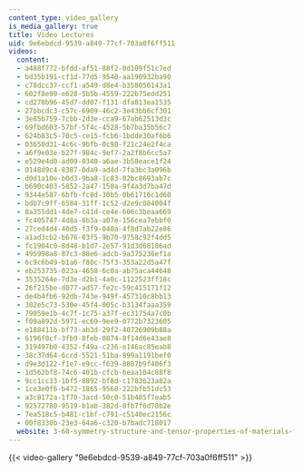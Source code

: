```yaml
---
content_type: video_gallery
is_media_gallery: true
title: Video Lectures
uid: 9e6ebdcd-9539-a849-77cf-703a0f6ff511
videos:
  content:
  - a488f772-bfdd-af51-88f2-0d109f51c7ed
  - bd35b191-cf1d-77d5-9540-aa190932ba90
  - c78dcc37-ccf1-a549-d8e4-b358056143a1
  - 602f8e99-e628-5b5b-4559-222b75edd251
  - cd270b96-45d7-dd07-f131-dfa813ea1535
  - 27bbcdc3-c57c-6909-46c2-3e43bb6cf301
  - 3e85b759-7cbb-2d3e-cca9-67ab62513d3c
  - 69fbd603-57bf-5f4c-4528-5b7ba35b56c7
  - 624b83c5-70c5-ce15-fcb6-1bdde30af6b6
  - 03650d31-4c6c-9bfb-0c98-f21c24e2f4ca
  - a6f9e03e-b27f-984c-9ef7-2a2f8b6cc5a7
  - e529e4d0-ad09-0340-a6ae-3b58eace1f24
  - 0148d9c4-8387-0da9-ad4d-7fa3bc3a096b
  - d0d1a10e-b0d3-9ba8-1c83-02bc8693ab7c
  - b690c403-5852-2a47-150a-9f4a3d7ba47d
  - 9344e587-6bfb-fc8d-30b5-0b61716c1d60
  - bdb7c9ff-6584-31ff-1c52-d2e9c084004f
  - 8a355dd1-4de7-c41d-ce4e-606c3beaa669
  - fc405747-4d8a-6b3a-a07e-156cea7ebbf0
  - 27ced4d4-40d5-f3f9-040a-4f8d7ab22e86
  - a1ad3cb2-b676-03f5-9b70-9758c92f4dd5
  - fc1904c0-8d48-b1d7-2e57-91d3d68186ad
  - 495998a8-87c3-88e6-adcb-9a375236ef1a
  - 6c9c6b49-b1a6-f80c-75f3-353a22d5a47f
  - eb253735-023a-4658-6c0a-ab75aca44648
  - 3535264e-7d3e-d2b1-4a0c-1122523ff18c
  - 26f215be-d077-ad57-fe2c-59c415171f12
  - de4b4fb6-92db-743e-949f-457310c8bb13
  - 302e5c73-530e-45f4-005c-b3134faaa359
  - 79059e1b-4c7f-1c75-a37f-ec31754a7c0b
  - f09a892d-5971-ec69-9ee9-0772b7323605
  - e188411b-bf73-ab3d-29f2-40726909b88a
  - 6196f0cf-3fb9-8feb-0874-8f14d6e43ae8
  - 319497b0-4352-f49a-c236-e146ac85eab8
  - 38c37d64-6ccd-5521-51ba-899a1191bef0
  - d9e3d122-f1e7-e9cc-f639-8807b9f406f3
  - 1d562bf8-74c6-401b-cfcb-6eaa104c88f8
  - 9cc1cc33-1bf5-8892-bf8d-c1783623a82a
  - 1ce3e0f6-b472-1865-9568-222bfb51dc53
  - a3c8172a-1f70-3acd-50c0-51b485f7eab5
  - 92572780-9519-b1ab-382d-0fb7f6d70b2e
  - 7ea518c5-b481-c1bf-c791-c5140ec2156c
  - 00f8330b-23e3-64a6-c320-b7badc718017
  website: 3-60-symmetry-structure-and-tensor-properties-of-materials-fall-2005
---
```



{{< video-gallery "9e6ebdcd-9539-a849-77cf-703a0f6ff511" >}}

